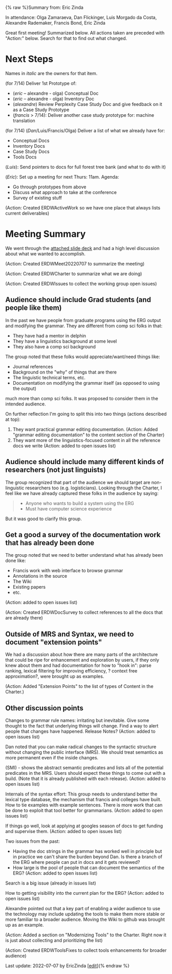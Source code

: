 {% raw %}Summary from: Eric Zinda

In attendance: Olga Zamaraeva, Dan Flickinger, Luis Morgado da Costa, Alexandre Rademaker, Francis Bond, Eric Zinda

Great first meeting! Summarized below. All actions taken are preceded with "Action:" below. Search for that to find out what changed.

# Next Steps
Names in *italic* are the owners for that item.

(for 7/14) Deliver 1st Prototype of:
- (*eric* – alexandre - olga) Conceptual Doc
- (*eric* – alexandre - olga) Inventory Doc
- (*alexandre*)  Review Perplexity Case Study Doc and give feedback on it as a Case Study Prototype
- (*francis* > 7/14): Deliver another case study prototype for: machine translation 

(for 7/14) (*Dan*/Luis/Francis/Olga) Deliver a list of what we already have for:
- Conceptual Docs
- Inventory Docs
- Case Study Docs
- Tools Docs

(*Luis*): Send pointers to docs for full forest tree bank (and what to do with it)

(*Eric*): Set up a meeting for next Thurs: 11am. Agenda:
- Go through prototypes from above
- Discuss what approach to take at the conference
- Survey of existing stuff

(Action: Created ERDWActiveWork so we have one place that always lists current deliverables)

# Meeting Summary
We went through the [attached slide deck](https://github.com/delph-in/docs/files/9068049/ErgDocs2022-07-06.pptx) and had a high level discussion about what we wanted to accomplish.

(Action: Created ERDWMeet20220707 to summarize the meeting)

(Action: Created ERDWCharter to summarize what we are doing)

(Action: Created ERDWIssues to collect the working group open issues)

## Audience should include Grad students (and people like them)
In the past we have people from graduate programs using the ERG output and modifying the grammar. They are different from comp sci folks in that:

- They have had a mentor in delphin
- They have a linguistics background at some level
- They also have a comp sci background

The group noted that these folks would appreciate/want/need things like:
- Journal references
- Background on the "why" of things that are there
- The linguistic technical terms, etc. 
- Documentation on modifying the grammar itself (as opposed to using the output)

much more than comp sci folks.  It was proposed to consider them in the intended audience.

On further reflection I'm going to split this into two things (actions described at top): 
1. They want practical grammar editing documentation. (Action: Added "grammar editing documentation" to the content section of the Charter)
2. They want more of the linguistics-focused content in all the reference docs we write (Action: added to open issues list)

## Audience should include many different kinds of researchers (not just linguists)
The group recognized that part of the audience we should target are non-linguistic researchers too (e.g. logisticians).
Looking through the Charter, I feel like we have already captured these folks in the audience by saying:
> - Anyone who wants to build a system using the ERG
> - Must have computer science experience


But it was good to clarify this group.

## Get a good a survey of the documentation work that has already been done
The group noted that we need to better understand what has already been done like:
- Francis work with web interface to browse grammar
- Annotations in the source
- The Wiki
- Existing papers 
- etc.

(Action: added to open issues list)

(Action: Created ERDWDocSurvey to collect references to all the docs that are already there)

## Outside of MRS and Syntax, we need to document "extension points"
We had a discussion about how there are many parts of the architecture that could be ripe for enhancement and exploration by users, if they only knew about them and had documentation for how to "hook in": parse ranking, lexical filtering for improving efficiency, ? context free approximation?, were brought up as examples.

(Action: Added "Extension Points" to the list of types of Content in the Charter.)

## Other discussion points
Changes to grammar rule names: irritating but inevitable. Give some thought to the fact that underlying things will change.  Find a way to alert people that changes have happened.  Release Notes? (Action: added to open issues list)

Dan noted that you can make radical changes to the syntactic structure without changing the public interface (MRS). We should treat semantics as more permanent even if the inside changes.

(SMI) - shows the abstract semantic predicates and lists all of the potential predicates in the MRS. Users should expect these things to come out with a build.  (Note that it is already published with each release).  (Action: added to open issues list)

Internals of the syntax effort: This group needs to understand better the lexical type database, the mechanism that francis and colleges have built.  How to tie examples with example sentences.  There is more work that can be done to exploit that tool better for grammarians. (Action: added to open issues list)

If things go well, look at applying at googles season of docs to get funding and supervise them.  (Action: added to open issues list)

Two issues from the past:
- Having the doc strings in the grammar has worked well in principle but in practice we can't share the burden beyond Dan.  Is there a branch of the ERG where people can put in docs and it gets reviewed?
- How large is the pool of people that can document the semantics of the ERG?
(Action: added to open issues list)

Search is a big issue (already in issues list)

How to getting visibility into the current plan for the ERG? (Action: added to open issues list)

Alexandre pointed out that a key part of enabling a wider audience to use the technology may include updating the tools to make them more stable or more familiar to a broader audience.  Moving the Wiki to github was brought up as an example.  

(Action: Added a section on "Modernizing Tools" to the Charter. Right now it is just about collecting and prioritizing the list)

(Action: Created ERDWToolsFixes to collect tools enhancements for broader audience)


Last update: 2022-07-07 by EricZinda [[edit](https://github.com/delph-in/docs/wiki/ERDWMeet20220707/_edit)]{% endraw %}